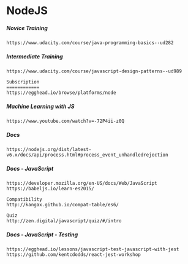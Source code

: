 # NodeJS

##### Novice Training

```
https://www.udacity.com/course/java-programming-basics--ud282
```

##### Intermediate Training

```
https://www.udacity.com/course/javascript-design-patterns--ud989

Subscription
============
https://egghead.io/browse/platforms/node
```

##### Machine Learning with JS

```
https://www.youtube.com/watch?v=-72P4ii-z0Q
```

##### Docs

```
https://nodejs.org/dist/latest-v6.x/docs/api/process.html#process_event_unhandledrejection
```

##### Docs - JavaScript

```
https://developer.mozilla.org/en-US/docs/Web/JavaScript
https://babeljs.io/learn-es2015/

Compatibility
http://kangax.github.io/compat-table/es6/

Quiz
http://zen.digital/javascript/quiz/#/intro
```

##### Docs - JavaScript - Testing

```
https://egghead.io/lessons/javascript-test-javascript-with-jest
https://github.com/kentcdodds/react-jest-workshop
```



